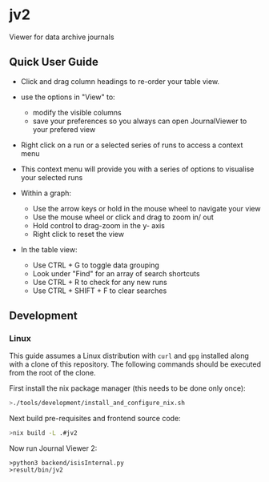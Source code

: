 # jv2
Viewer for data archive journals

## Quick User Guide

 - Click and drag column headings to re-order your table view.
 - use the options in "View" to:
    - modify the visible columns
    - save your preferences so you always can open JournalViewer to your prefered view

 - Right click on a run or a selected series of runs to access a context menu
 - This context menu will provide you with a series of options to visualise your selected runs
 - Within a graph:
    - Use the arrow keys or hold in the mouse wheel to navigate your view
    - Use the mouse wheel or click and drag to zoom in/ out
    - Hold control to drag-zoom in the y- axis
    - Right click to reset the view

 - In the table view:
    - Use CTRL + G to toggle data grouping
    - Look under "Find" for an array of search shortcuts
    - Use CTRL + R to check for any new runs
    - Use CTRL + SHIFT + F to clear searches

## Development

### Linux

This guide assumes a Linux distribution with `curl` and `gpg` installed
along with a clone of this repository.
The following commands should be executed from the root of the clone.

First install the nix package manager (this needs to be done only once):

```sh
>./tools/development/install_and_configure_nix.sh
```

Next build pre-requisites and frontend source code:

```sh
>nix build -L .#jv2
```

Now run Journal Viewer 2:

```
>python3 backend/isisInternal.py
>result/bin/jv2
```

